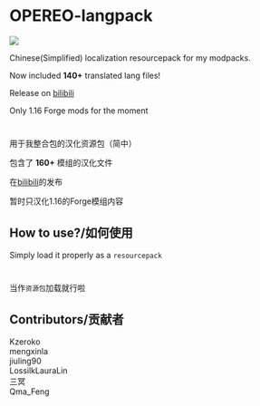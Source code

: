 # OPEREO-langpack

<div align="left">
  
![](https://i.ibb.co/R4Hx8ZZ/pack.png)

Chinese(Simplified) localization resourcepack for my modpacks.

Now included **140+** translated lang files!

Release on [bilibili](https://www.bilibili.com/read/cv15450255)

Only 1.16 Forge mods for the moment

# 
用于我整合包的汉化资源包（简中）

包含了 **160+** 模组的汉化文件

在[bilibili](https://www.bilibili.com/read/cv15450255)的发布

暂时只汉化1.16的Forge模组内容

## How to use?/如何使用
Simply load it properly as a `resourcepack`

#
当作`资源包`加载就行啦

## Contributors/贡献者
Kzeroko <br/> 
mengxinla <br/> 
jiuling90 <br/> 
LossilkLauraLin <br/> 
三冥 <br/> 
Qma_Feng <br/> 
